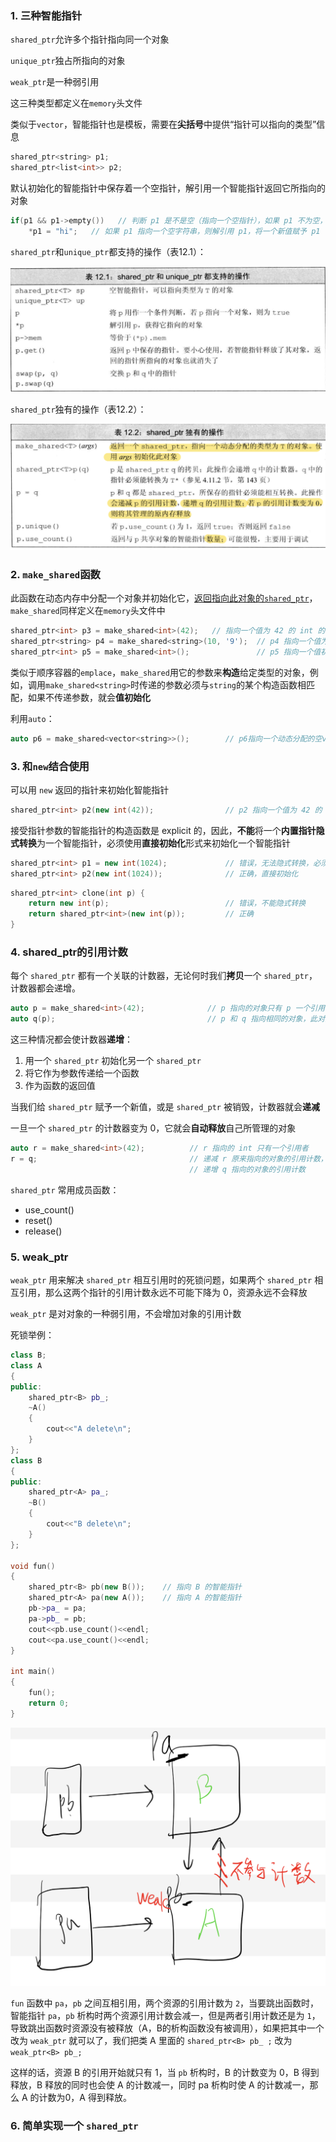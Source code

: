 ### 1. 三种智能指针

`shared_ptr`允许多个指针指向同一个对象

`unique_ptr`独占所指向的对象

`weak_ptr`是一种弱引用

这三种类型都定义在`memory`头文件

类似于`vector`，智能指针也是模板，需要在**尖括号**中提供“指针可以指向的类型”信息

```cpp
shared_ptr<string> p1;
shared_ptr<list<int>> p2;
```

默认初始化的智能指针中保存着一个空指针，解引用一个智能指针返回它所指向的对象

```cpp
if(p1 && p1->empty())   // 判断 p1 是不是空（指向一个空指针），如果 p1 不为空，则它指向一个 string，调用 string 的 empty 函数判断这个 string 是不是个空字符串
    *p1 = "hi";   // 如果 p1 指向一个空字符串，则解引用 p1，将一个新值赋予 p1
```

`shared_ptr`和`unique_ptr`都支持的操作（表12.1）：

![image-20211221163543360](https://raw.githubusercontent.com/Vio1ette/blog-img/main/image-20211221163543360.png)

`shared_ptr`独有的操作（表12.2）：

![image-20211221163802706](https://raw.githubusercontent.com/Vio1ette/blog-img/main/image-20211221163802706.png)

### 2. `make_shared`函数

此函数在动态内存中分配一个对象并初始化它，<u>返回指向此对象的`shared_ptr`</u>，`make_shared`同样定义在`memory`头文件中

```cpp
shared_ptr<int> p3 = make_shared<int>(42);   // 指向一个值为 42 的 int 的 shared_ptr
shared_ptr<string> p4 = make_shared<string>(10, '9');  // p4 指向一个值为"999999999"的string
shared_ptr<int> p5 = make_shared<int>(); 			   // p5 指向一个值初始化的int
```

类似于顺序容器的`emplace`，`make_shared`用它的参数来**构造**给定类型的对象，例如，调用`make_shared<string>`时传递的参数必须与`string`的某个构造函数相匹配，如果不传递参数，就会**值初始化**

利用`auto`：

```cpp
auto p6 = make_shared<vector<string>>();		// p6指向一个动态分配的空vector<string>
```

### 3. 和`new`结合使用

可以用 `new` 返回的指针来初始化智能指针

```cpp
shared_ptr<int> p2(new int(42));   				// p2 指向一个值为 42 的 int
```

 接受指针参数的智能指针的构造函数是 explicit 的，因此，**不能**将一个**内置指针隐式转换**为一个智能指针，必须使用**直接初始化**形式来初始化一个智能指针

```cpp
shared_ptr<int> p1 = new int(1024); 			// 错误，无法隐式转换，必须使用直接初始化的形式
shared_ptr<int> p2(new int(1024));				// 正确，直接初始化
```

```cpp
shared_ptr<int> clone(int p) {
    return new int(p);							// 错误，不能隐式转换
    return shared_ptr<int>(new int(p));			// 正确
}
```

### 4. shared_ptr的引用计数

每个 `shared_ptr` 都有一个关联的计数器，无论何时我们**拷贝**一个 `shared_ptr`，计数器都会递增。

```cpp
auto p = make_shared<int>(42); 				// p 指向的对象只有 p 一个引用者
auto q(p);									// p 和 q 指向相同的对象，此对象有两个引用者
```

这三种情况都会使计数器**递增**：

1. 用一个 `shared_ptr` 初始化另一个 `shared_ptr`
2. 将它作为参数传递给一个函数
3. 作为函数的返回值

当我们给 `shared_ptr` 赋予一个新值，或是 `shared_ptr` 被销毁，计数器就会**递减**

一旦一个 `shared_ptr` 的计数器变为 0，它就会**自动释放**自己所管理的对象

```cpp
auto r = make_shared<int>(42);  		// r 指向的 int 只有一个引用者
r = q; 									// 递减 r 原来指向的对象的引用计数，r 原来所指向的对象已经没有引用者，会自动释放
										// 递增 q 指向的对象的引用计数
```

`shared_ptr` 常用成员函数：

- use_count()
- reset()
- release()

### 5. weak_ptr

`weak_ptr` 用来解决 `shared_ptr` 相互引用时的死锁问题，如果两个 `shared_ptr` 相互引用，那么这两个指针的引用计数永远不可能下降为 0，资源永远不会释放

`weak_ptr` 是对对象的一种弱引用，不会增加对象的引用计数

死锁举例：

```cpp
class B;
class A
{
public:
    shared_ptr<B> pb_;
    ~A()
    {
        cout<<"A delete\n";
    }
};
class B
{
public:
    shared_ptr<A> pa_;
    ~B()
    {
        cout<<"B delete\n";
    }
};
 
void fun()
{
    shared_ptr<B> pb(new B());    // 指向 B 的智能指针
    shared_ptr<A> pa(new A());	  // 指向 A 的智能指针
    pb->pa_ = pa;
    pa->pb_ = pb;
    cout<<pb.use_count()<<endl;
    cout<<pa.use_count()<<endl;
}
 
int main()
{
    fun();
    return 0;
}
```

![image-20211225170641418](https://raw.githubusercontent.com/Vio1ette/blog-img/main/image-20211225170641418.png)

`fun` 函数中 `pa`，`pb` 之间互相引用，两个资源的引用计数为 `2`，当要跳出函数时，智能指针 `pa`，`pb` 析构时两个资源引用计数会减一，但是两者引用计数还是为 `1`，导致跳出函数时资源没有被释放（A，B的析构函数没有被调用），如果把其中一个改为 `weak_ptr` 就可以了，我们把类 A 里面的 `shared_ptr<B> pb_ ;` 改为 `weak_ptr<B> pb_;` 

这样的话，资源 B 的引用开始就只有 1，当 `pb` 析构时，B 的计数变为 0，B 得到释放，B 释放的同时也会使 A 的计数减一，同时 pa 析构时使 A 的计数减一，那么 A 的计数为0，A 得到释放。

### 6. 简单实现一个 `shared_ptr`

